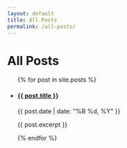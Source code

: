 ```yaml
---
layout: default
title: All Posts
permalink: /all-posts/
---
```


# All Posts

<ul class="post-list">
  {% for post in site.posts %}
    <li>
      <h4><a href="{{ post.url | relative_url }}">{{ post.title }}</a></h4>
      <p>{{ post.date | date: "%B %d, %Y" }}</p>
      <p>{{ post.excerpt }}</p>
    </li>
  {% endfor %}
</ul>

